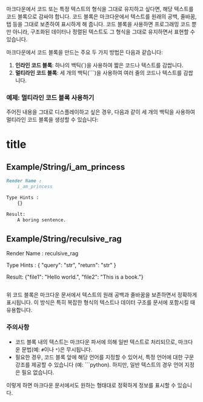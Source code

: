 마크다운에서 코드 또는 특정 텍스트의 형식을 그대로 유지하고 싶다면, 해당 텍스트를 코드 블록으로 감싸야 합니다. 코드 블록은 마크다운에서 텍스트를 원래의 공백, 줄바꿈, 탭 등을 그대로 보존하여 표시하게 해 줍니다. 코드 블록을 사용하면 프로그래밍 코드 뿐만 아니라, 구조화된 데이터나 정렬된 텍스트도 그 형식을 그대로 유지하면서 표현할 수 있습니다.

마크다운에서 코드 블록을 만드는 주요 두 가지 방법은 다음과 같습니다:

1. **인라인 코드 블록**: 하나의 백틱(`)을 사용하여 짧은 코드나 텍스트를 감쌉니다.
2. **멀티라인 코드 블록**: 세 개의 백틱(```)을 사용하여 여러 줄의 코드나 텍스트를 감쌉니다.

### 예제: 멀티라인 코드 블록 사용하기

주어진 내용을 그대로 디스플레이하고 싶은 경우, 다음과 같이 세 개의 백틱을 사용하여 멀티라인 코드 블록을 생성할 수 있습니다:



# title

## Example/String/i_am_princess
```markdown
Render Name :
    i_am_princess

Type Hints :
    {}

Result:
    A boring sentence.
```
## Example/String/reculsive_rag

Render Name :
    reculsive_rag

Type Hints :
    {
      "query": "str",
      "return": "str"
    }

Result:
    {"file1": "Hello world.", "file2": "This is a book."}
```
```

위 코드 블록은 마크다운 문서에서 텍스트의 원래 공백과 줄바꿈을 보존하면서 정확하게 표시됩니다. 이 방식은 특히 복잡한 형식의 텍스트나 데이터 구조를 문서에 포함시킬 때 유용합니다.

### 주의사항

- 코드 블록 내의 텍스트는 마크다운 파서에 의해 일반 텍스트로 처리되므로, 마크다운 문법(예: `#`이나 `*`)은 무시됩니다.
- 필요한 경우, 코드 블록 앞에 해당 언어를 지정할 수 있어서, 특정 언어에 대한 구문 강조를 제공할 수 있습니다 (예: ```python). 하지만, 일반 텍스트의 경우 언어 지정은 필요 없습니다.

이렇게 하면 마크다운 문서에서도 원하는 형태대로 정확하게 정보를 표시할 수 있습니다.